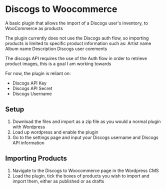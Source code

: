 # Discogs to Woocommerce
 A basic plugin that allows the import of a Discogs user's inventory, to WooCommerce as products

 The plugin currently does not use the Discogs auth flow, so importing products is limited to specific product information such as:
 Artist name
 Album name
 Description
 Discogs user comments

 The discogs API requires the use of the Auth flow in order to retrieve product images, this is a goal I am working towards

 For now, the plugin is reliant on:
 - Discogs API Key
 - Discogs API Secret
 - Discogs Username

## Setup
1. Download the files and import as a zip file as you would a normal plugin with Wordpress
2. Load up wordpress and enable the plugin
3. Go to the settings page and input your Discogs username and Discogs API information

## Importing Products
1. Navigate to the Discogs to Woocommerce page in the Wordpress CMS
2. Load the plugin, tick the boxes of products you wish to import and import them, either as published or as drafts
